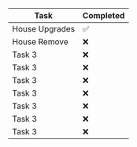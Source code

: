 |      Task      | Completed |
|----------------|-----------|
| House Upgrades |     ✅    | 
| House Remove   |     ❌    | 
| Task 3         |     ❌    | 
| Task 3         |     ❌    | 
| Task 3         |     ❌    | 
| Task 3         |     ❌    | 
| Task 3         |     ❌    | 
| Task 3         |     ❌    | 
| Task 3         |     ❌    | 
